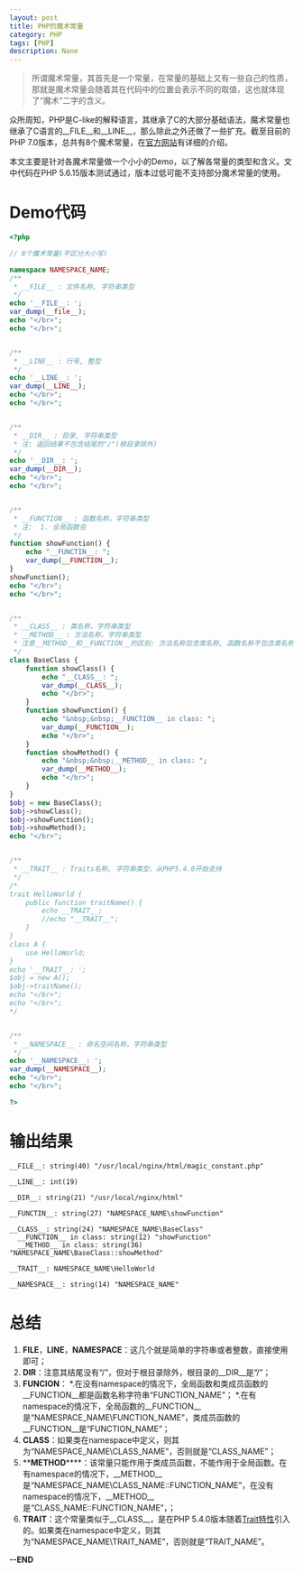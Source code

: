 ```yaml
---
layout: post
title: PHP的魔术常量
category: PHP
tags: [PHP]
description: None
---
```


> 所谓魔术常量，其首先是一个常量，在常量的基础上又有一些自己的性质，那就是魔术常量会随着其在代码中的位置会表示不同的取值，这也就体现了“魔术”二字的含义。

众所周知，PHP是C-like的解释语言，其继承了C的大部分基础语法，魔术常量也继承了C语言的__FILE__和__LINE__，那么除此之外还做了一些扩充。截至目前的PHP 7.0版本，总共有8个魔术常量，在[官方网站](http://php.net/manual/zh/language.constants.predefined.php)有详细的介绍。

本文主要是针对各魔术常量做一个小小的Demo，以了解各常量的类型和含义。文中代码在PHP 5.6.15版本测试通过，版本过低可能不支持部分魔术常量的使用。

# Demo代码

```php
<?php

// 8个魔术常量(不区分大小写)

namespace NAMESPACE_NAME;
/**
 * __FILE__ : 文件名称, 字符串类型
 */
echo '__FILE__: ';
var_dump(__file__); 
echo "</br>";
echo "</br>";


/**
 * __LINE__ : 行号, 整型
 */
echo '__LINE__: ';
var_dump(__LINE__); 
echo "</br>";
echo "</br>";


/**
 * __DIR__ : 目录, 字符串类型
 * 注: 返回结果不包含结尾的"/"(根目录除外)
 */
echo '__DIR__: ';
var_dump(__DIR__); 
echo "</br>";
echo "</br>";


/**
 * __FUNCTION__ : 函数名称，字符串类型
 * 注:  1. 全局函数会
 */
function showFunction() {
    echo "__FUNCTIN__: ";
    var_dump(__FUNCTION__);
}
showFunction();
echo "</br>";
echo "</br>";


/**
 * __CLASS__ : 类名称，字符串类型
 * __METHOD__ : 方法名称，字符串类型
 * 注意__METHOD__和__FUNCTION__的区别: 方法名称包含类名称, 函数名称不包含类名称
 */
class BaseClass {
    function showClass() {
        echo "__CLASS__: ";
        var_dump(__CLASS__);
        echo "</br>";
    }
    function showFunction() {
        echo "&nbsp;&nbsp;__FUNCTION__ in class: ";
        var_dump(__FUNCTION__);
        echo "</br>";
    }
    function showMethod() {
        echo "&nbsp;&nbsp;__METHOD__ in class: ";
        var_dump(__METHOD__);
        echo "</br>";
    }
}
$obj = new BaseClass();
$obj->showClass();
$obj->showFunction();
$obj->showMethod();
echo "</br>";


/**
 * __TRAIT__ : Traits名称, 字符串类型，从PHP5.4.0开始支持
 */
/*
trait HelloWorld {
    public function traitName() {
        echo __TRAIT__;
        //echo "__TRAIT__";
    }
} 
class A {
    use HelloWorld;
}
echo '__TRAIT__: ';
$obj = new A();
$obj->traitName();
echo "</br>";
echo "</br>";
*/


/**
 * __NAMESPACE__ : 命名空间名称，字符串类型
 */
echo '__NAMESPACE__: ';
var_dump(__NAMESPACE__); 
echo "</br>";
echo "</br>";

?>
```

# 输出结果

    __FILE__: string(40) "/usr/local/nginx/html/magic_constant.php" 

    __LINE__: int(19) 

    __DIR__: string(21) "/usr/local/nginx/html" 

    __FUNCTIN__: string(27) "NAMESPACE_NAME\showFunction" 

    __CLASS__: string(24) "NAMESPACE_NAME\BaseClass" 
      __FUNCTION__ in class: string(12) "showFunction" 
      __METHOD__ in class: string(36) "NAMESPACE_NAME\BaseClass::showMethod" 

    __TRAIT__: NAMESPACE_NAME\HelloWorld

    __NAMESPACE__: string(14) "NAMESPACE_NAME" 


# 总结

1. **__FILE__**，__LINE__，__NAMESPACE__：这几个就是简单的字符串或者整数，直接使用即可；
2. **__DIR__**：注意其结尾没有“/”，但对于根目录除外，根目录的__DIR__是“/”；
3. **__FUNCION__**：
*.在没有namespace的情况下，全局函数和类成员函数的__FUNCTION__都是函数名称字符串“FUNCTION_NAME”；
*.在有namespace的情况下，全局函数的__FUNCTION__是“NAMESPACE_NAME\FUNCTION_NAME”，类成员函数的__FUNCTION__是“FUNCTION_NAME”；
4. **__CLASS__**：如果类在namespace中定义，则其为“NAMESPACE_NAME\CLASS_NAME”，否则就是“CLASS_NAME”；
5. **__METHOD__****：该常量只能作用于类成员函数，不能作用于全局函数。在有namespace的情况下，__METHOD__是“NAMESPACE_NAME\CLASS_NAME::FUNCTION_NAME”，在没有namespace的情况下，__METHOD__是“CLASS_NAME::FUNCTION_NAME”，；
6. **__TRAIT__**：这个常量类似于__CLASS__，是在PHP 5.4.0版本随着[Trait特性](http://php.net/manual/zh/language.oop5.traits.php)引入的。如果类在namespace中定义，则其为“NAMESPACE_NAME\TRAIT_NAME”，否则就是“TRAIT_NAME”。

**--END**